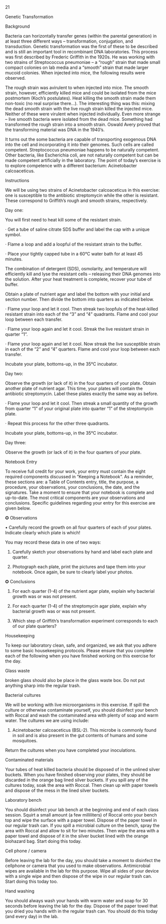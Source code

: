 21

Genetic Transformation

Background

Bacteria can horizontally transfer genes (within the parental generation) in at least three different ways – transformation, conjugation, and transduction. Genetic transformation was the first of these to be described and is still an important tool in recombinant DNA laboratories. This process was first described by Frederic Griffith in the 1920s. He was working with two strains of Streptococcus pneumoniae – a “rough” strain that made small compact colonies on lab media and a “smooth” strain that made larger mucoid colonies. When injected into mice, the following results were observed.

The rough strain was avirulent to when injected into mice. The smooth strain, however, efficiently killed mice and could be isolated from the mice postmortem (Koch’s postulates). Heat killing the smooth strain made them non-toxic (no real surprise there…). The interesting thing was this: mixing the dead smooth strain with the live rough strain killed the injected mice. Neither of these were virulent when injected individually. Even more strange – live smooth bacteria were isolated from the dead mice. Something had transformed the rough strain into a smooth strain. Oswald Avery proved that the transforming material was DNA in the 1940’s.

It turns out the some bacteria are capable of transporting exogenous DNA into the cell and incorporating it into their genomes. Such cells are called competent. Streptococcus pneumoniae happens to be naturally competent. Other bacteria, like Escherichia coli, are not naturally competent but can be made competent artificially in the laboratory. The point of today’s exercise is to explore competence with a different bacterium: Acinetobacter calcoaceticus.

Instructions

We will be using two strains of Acinetobacter calcoaceticus in this exercise: one is susceptible to the antibiotic streptomycin while the other is resistant. These correspond to Griffith’s rough and smooth strains, respectively.

Day one:

You will first need to heat kill some of the resistant strain.

· Get a tube of saline citrate SDS buffer and label the cap with a unique symbol.

· Flame a loop and add a loopful of the resistant strain to the buffer.

· Place your tightly capped tube in a 60°C water bath for at least 45 minutes.

The combination of detergent (SDS), osmolarity, and temperature will efficiently kill and lyse the resistant cells – releasing their DNA genomes into the solution. After your heat treatment is complete, recover your tube of buffer.

Obtain a plate of nutrient agar and label the bottom with your initial and section number. Then divide the bottom into quarters as indicated below.

· Flame your loop and let it cool. Then streak two loopfuls of the heat-killed resistant strain into each of the “3” and “4” quadrants. Flame and cool your loop between each transfer.

· Flame your loop again and let it cool. Streak the live resistant strain in quarter “1”.

· Flame your loop again and let it cool. Now streak the live susceptible strain in each of the “2” and “4” quarters. Flame and cool your loop between each transfer.

Incubate your plate, bottoms-up, in the 35°C incubator.

Day two:

Observe the growth (or lack of it) in the four quarters of your plate. Obtain another plate of nutrient agar. This time, your plates will contain the antibiotic streptomycin. Label these plates exactly the same way as before.

· Flame your loop and let it cool. Then streak a small quantity of the growth from quarter “1” of your original plate into quarter “1” of the streptomycin plate.

· Repeat this process for the other three quadrants.

Incubate your plate, bottoms-up, in the 35°C incubator.

Day three:

Observe the growth (or lack of it) in the four quarters of your plate.

Notebook Entry

To receive full credit for your work, your entry must contain the eight required components discussed in “Keeping a Notebook”. As a reminder, these sections are: a Table of Contents entry, title, the purpose, a procedure, your observations, your conclusions, the date, and the signatures. Take a moment to ensure that your notebook is complete and up-to-date. The most critical components are your observations and conclusions. Specific guidelines regarding your entry for this exercise are given below.

✪ Observations

• Carefully record the growth on all four quarters of each of your plates. Indicate clearly which plate is which!

You may record these data in one of two ways:

1) Carefully sketch your observations by hand and label each plate and quarter.

2) Photograph each plate, print the pictures and tape them into your notebook. Once again, be sure to clearly label your photos.

✪ Conclusions

1. For each quarter (1-4) of the nutrient agar plate, explain why bacterial growth was or was not present.

2. For each quarter (1-4) of the streptomycin agar plate, explain why bacterial growth was or was not present.

3. Which step of Griffith’s transformation experiment corresponds to each of our plate quarters?

Housekeeping

To keep our laboratory clean, safe, and organized, we ask that you adhere to some basic housekeeping protocols. Please ensure that you complete each of the following when you have finished working on this exercise for the day.

Glass waste

broken glass should also be place in the glass waste box. Do not put anything sharp into the regular trash.

Bacterial cultures

We will be working with live microorganisms in this exercise. If spill the culture or otherwise contaminate yourself, you should disinfect your bench with Roccal and wash the contaminated area with plenty of soap and warm water. The cultures we are using include:

1. Acinetobacter calcoaceticus (BSL-2). This microbe is commonly found in soil and is also present in the gut contents of humans and some mosquitoes.

Return the cultures when you have completed your inoculations.

Contaminated materials

Your tubes of heat killed bacteria should be disposed of in the unlined silver buckets. When you have finished observing your plates, they should be discarded in the orange bag lined silver buckets. If you spill any of the cultures today, soak the area with Roccal. Then clean up with paper towels and dispose of the mess in the lined silver buckets.

Laboratory bench

You should disinfect your lab bench at the beginning and end of each class session. Squirt a small amount (a few milliliters) of Roccal onto your bench top and wipe the surface with a paper towel. Dispose of the paper towel in our regular trash can. If you spill a microbial culture on the bench, spray the area with Roccal and allow to sit for two minutes. Then wipe the area with a paper towel and dispose of it in the silver bucket lined with the orange biohazard bag. Start doing this today.

Cell phone / camera

Before leaving the lab for the day, you should take a moment to disinfect the cellphone or camera that you used to make observations. Antimicrobial wipes are available in the lab for this purpose. Wipe all sides of your device with a single wipe and then dispose of the wipe in our regular trash can. Start doing this today too.

Hand washing

You should always wash your hands with warm water and soap for 30 seconds before leaving the lab for the day. Dispose of the paper towel that you dried you hands with in the regular trash can. You should do this today (and every day) in the lab.
